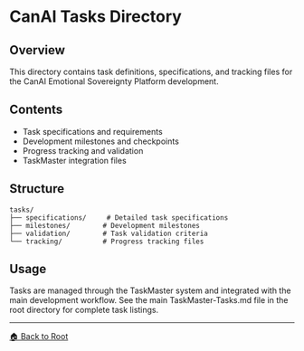# CanAI Tasks Directory

## Overview

This directory contains task definitions, specifications, and tracking files for the CanAI Emotional
Sovereignty Platform development.

## Contents

- Task specifications and requirements
- Development milestones and checkpoints
- Progress tracking and validation
- TaskMaster integration files

## Structure

```
tasks/
├── specifications/     # Detailed task specifications
├── milestones/        # Development milestones
├── validation/        # Task validation criteria
└── tracking/          # Progress tracking files
```

## Usage

Tasks are managed through the TaskMaster system and integrated with the main development workflow.
See the main TaskMaster-Tasks.md file in the root directory for complete task listings.

---

[🏠 Back to Root](../README.md)
